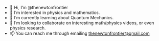 - 👋 Hi, I’m @thenewtonfrontier
- 👀 I’m interested in physics and mathematics.
- 🌱 I’m currently learning about Quantum Mechanics.
- 💞️ I’m looking to collaborate on interesting math/physics videos, or even physics research.
- 📫 You can reach me through emailing thenewtonfrontier@gmail.com

<!---
thenewtonfrontier/thenewtonfrontier is a ✨ special ✨ repository because its `README.md` (this file) appears on your GitHub profile.
You can click the Preview link to take a look at your changes.
--->
